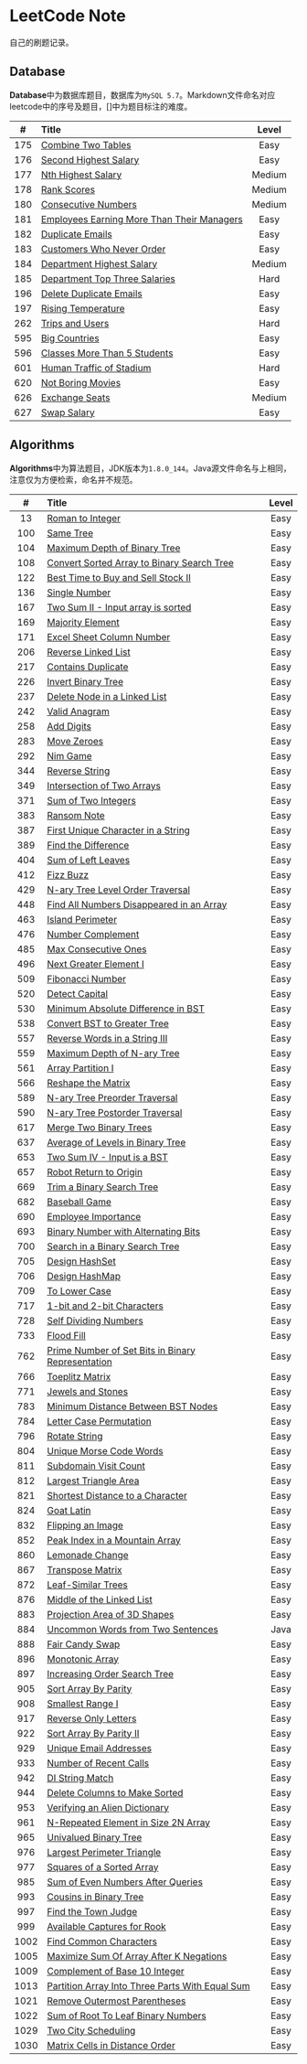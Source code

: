 # LeetCode Note

自己的刷题记录。

## Database

**Database**中为数据库题目，数据库为`MySQL 5.7`。Markdown文件命名对应leetcode中的序号及题目，[]中为题目标注的难度。

|  #  |     Title     |  Level |
|:---:|:--------------|:------:|
|175|[Combine Two Tables](https://github.com/homurax/leetcode-note/blob/master/Database/175.%20Combine%20Two%20Tables%20%5BEasy%5D.md)|Easy|
|176|[Second Highest Salary](https://github.com/homurax/leetcode-note/blob/master/Database/176.%20Second%20Highest%20Salary%20%5BEasy%5D.md)|Easy|
|177|[Nth Highest Salary](https://github.com/homurax/leetcode-note/blob/master/Database/177.%20Nth%20Highest%20Salary%20%5BMedium%5D.md)|Medium|
|178|[Rank Scores](https://github.com/homurax/leetcode-note/blob/master/Database/178.%20Rank%20Scores%20%5BMedium%5D.md)|Medium|
|180|[Consecutive Numbers](https://github.com/homurax/leetcode-note/blob/master/Database/180.%20Consecutive%20Numbers%20%5BMedium%5D.md)|Medium|
|181|[Employees Earning More Than Their Managers](https://github.com/homurax/leetcode-note/blob/master/Database/181.%20Employees%20Earning%20More%20Than%20Their%20Managers%20%5BEasy%5D.md)|Easy|
|182|[Duplicate Emails](https://github.com/homurax/leetcode-note/blob/master/Database/182.%20Duplicate%20Emails%20%5BEasy%5D.md)|Easy|
|183|[Customers Who Never Order](https://github.com/homurax/leetcode-note/blob/master/Database/183.%20Customers%20Who%20Never%20Order%20%5BEasy%5D.md)|Easy|
|184|[Department Highest Salary](https://github.com/homurax/leetcode-note/blob/master/Database/184.%20Department%20Highest%20Salary%20%5BMedium%5D.md)|Medium|
|185|[Department Top Three Salaries](https://github.com/homurax/leetcode-note/blob/master/Database/185.%20Department%20Top%20Three%20Salaries%20%5BHard%5D.md)|Hard|
|196|[Delete Duplicate Emails](https://github.com/homurax/leetcode-note/blob/master/Database/196.%20Delete%20Duplicate%20Emails%20%5BEasy%5D.md)|Easy|
|197|[Rising Temperature](https://github.com/homurax/leetcode-note/blob/master/Database/197.%20Rising%20Temperature%20%5BEasy%5D.md)|Easy|
|262|[Trips and Users](https://github.com/homurax/leetcode-note/blob/master/Database/262.%20Trips%20and%20Users%20%5BHard%5D.md)|Hard|
|595|[Big Countries](https://github.com/homurax/leetcode-note/blob/master/Database/595.%20Big%20Countries%20%5BEasy%5D.md)|Easy|
|596|[Classes More Than 5 Students](https://github.com/homurax/leetcode-note/blob/master/Database/596.%20Classes%20More%20Than%205%20Students%20%5BEasy%5D.md)|Easy|
|601|[Human Traffic of Stadium](https://github.com/homurax/leetcode-note/blob/master/Database/601.%20Human%20Traffic%20of%20Stadium%20%5BHard%5D.md)|Hard|
|620|[Not Boring Movies](https://github.com/homurax/leetcode-note/blob/master/Database/620.%20Not%20Boring%20Movies%20%5BEasy%5D.md)|Easy|
|626|[Exchange Seats](https://github.com/homurax/leetcode-note/blob/master/Database/626.%20Exchange%20Seats%20%5BMedium%5D.md)|Medium|
|627|[Swap Salary](https://github.com/homurax/leetcode-note/blob/master/Database/627.%20Swap%20Salary%20%5BEasy%5D.md)|Easy|



## Algorithms

**Algorithms**中为算法题目，JDK版本为`1.8.0_144`。Java源文件命名与上相同，注意仅为方便检索，命名并不规范。

|  #  |     Title     |  Level |
|:---:|:--------------|:------:|
|13|[Roman to Integer](https://github.com/homurax/leetcode-note/blob/master/Algorithms/13.%20Roman%20to%20Integer%20%5BEasy%5D.java)|Easy|
|100|[Same Tree](https://github.com/homurax/leetcode-note/blob/master/Algorithms/100.%20Same%20Tree%20%5BEasy%5D.java)|Easy|
|104|[Maximum Depth of Binary Tree](https://github.com/homurax/leetcode-note/blob/master/Algorithms/104.%20Maximum%20Depth%20of%20Binary%20Tree%20%5BEasy%5D.java)|Easy|
|108|[Convert Sorted Array to Binary Search Tree](https://github.com/homurax/leetcode-note/blob/master/Algorithms/108.%20Convert%20Sorted%20Array%20to%20Binary%20Search%20Tree%20%5BEasy%5D.java)|Easy|
|122|[Best Time to Buy and Sell Stock II](https://github.com/homurax/leetcode-note/blob/master/Algorithms/122.%20Best%20Time%20to%20Buy%20and%20Sell%20Stock%20II%20%5BEasy%5D.java)|Easy|
|136|[Single Number](https://github.com/homurax/leetcode-note/blob/master/Algorithms/136.%20Single%20Number%20%5BEasy%5D.java)|Easy|
|167|[Two Sum II - Input array is sorted](https://github.com/homurax/leetcode-note/blob/master/Algorithms/167.%20Two%20Sum%20II%20-%20Input%20array%20is%20sorted%20%5BEasy%5D.java)|Easy|
|169|[Majority Element](https://github.com/homurax/leetcode-note/blob/master/Algorithms/169.%20Majority%20Element%20%5BEasy%5D.java)|Easy|
|171|[Excel Sheet Column Number](https://github.com/homurax/leetcode-note/blob/master/Algorithms/171.%20Excel%20Sheet%20Column%20Number%20%5BEasy%5D.java)|Easy|
|206|[Reverse Linked List](https://github.com/homurax/leetcode-note/blob/master/Algorithms/206.%20Reverse%20Linked%20List%20%5BEasy%5D.java)|Easy|
|217|[Contains Duplicate](https://github.com/homurax/leetcode-note/blob/master/Algorithms/217.%20Contains%20Duplicate%20%5BEasy%5D.java)|Easy|
|226|[Invert Binary Tree](https://github.com/homurax/leetcode-note/blob/master/Algorithms/226.%20Invert%20Binary%20Tree%20%5BEasy%5D.java)|Easy|
|237|[Delete Node in a Linked List](https://github.com/homurax/leetcode-note/blob/master/Algorithms/237.%20Delete%20Node%20in%20a%20Linked%20List%20%5BEasy%5D.java)|Easy|
|242|[Valid Anagram](https://github.com/homurax/leetcode-note/blob/master/Algorithms/242.%20Valid%20Anagram%20%5BEasy%5D.java)|Easy|
|258|[Add Digits](https://github.com/homurax/leetcode-note/blob/master/Algorithms/258.%20Add%20Digits%20%5BEasy%5D.java)|Easy|
|283|[Move Zeroes](https://github.com/homurax/leetcode-note/blob/master/Algorithms/283.%20Move%20Zeroes%20%5BEasy%5D.java)|Easy|
|292|[Nim Game](https://github.com/homurax/leetcode-note/blob/master/Algorithms/292.%20Nim%20Game%20%5BEasy%5D.java)|Easy|
|344|[Reverse String](https://github.com/homurax/leetcode-note/blob/master/Algorithms/344.%20Reverse%20String%20%5BEasy%5D.java)|Easy|
|349|[Intersection of Two Arrays](https://github.com/homurax/leetcode-note/blob/master/Algorithms/349.%20Intersection%20of%20Two%20Arrays%20%5BEasy%5D.java)|Easy|
|371|[Sum of Two Integers](https://github.com/homurax/leetcode-note/blob/master/Algorithms/371.%20Sum%20of%20Two%20Integers%20%5BEasy%5D.java)|Easy|
|383|[Ransom Note](https://github.com/homurax/leetcode-note/blob/master/Algorithms/383.%20Ransom%20Note%20%5BEasy%5D.java)|Easy|
|387|[First Unique Character in a String](https://github.com/homurax/leetcode-note/blob/master/Algorithms/387.%20First%20Unique%20Character%20in%20a%20String%20%5BEasy%5D.java)|Easy|
|389|[Find the Difference](https://github.com/homurax/leetcode-note/blob/master/Algorithms/389.%20Find%20the%20Difference%20%5BEasy%5D.java)|Easy|
|404|[Sum of Left Leaves](https://github.com/homurax/leetcode-note/blob/master/Algorithms/404.%20Sum%20of%20Left%20Leaves%20%5BEasy%5D.java)|Easy|
|412|[Fizz Buzz](https://github.com/homurax/leetcode-note/blob/master/Algorithms/412.%20Fizz%20Buzz%20%5BEasy%5D.java)|Easy|
|429|[N-ary Tree Level Order Traversal](https://github.com/homurax/leetcode-note/blob/master/Algorithms/429.%20N-ary%20Tree%20Level%20Order%20Traversal%20%5BEasy%5D.java)|Easy|
|448|[Find All Numbers Disappeared in an Array](https://github.com/homurax/leetcode-note/blob/master/Algorithms/448.%20Find%20All%20Numbers%20Disappeared%20in%20an%20Array%20%5BEasy%5D.java)|Easy|
|463|[Island Perimeter](https://github.com/homurax/leetcode-note/blob/master/Algorithms/463.%20Island%20Perimeter%20%5BEasy%5D.java)|Easy|
|476|[Number Complement](https://github.com/homurax/leetcode-note/blob/master/Algorithms/476.%20Number%20Complement%20%5BEasy%5D.java)|Easy|
|485|[Max Consecutive Ones](https://github.com/homurax/leetcode-note/blob/master/Algorithms/485.%20Max%20Consecutive%20Ones%20%5BEasy%5D.java)|Easy|
|496|[Next Greater Element I](https://github.com/homurax/leetcode-note/blob/master/Algorithms/496.%20Next%20Greater%20Element%20I%20%5BEasy%5D.java)|Easy|
|509|[Fibonacci Number](https://github.com/homurax/leetcode-note/blob/master/Algorithms/509.%20Fibonacci%20Number%20%5BEasy%5D.java)|Easy|
|520|[Detect Capital](https://github.com/homurax/leetcode-note/blob/master/Algorithms/520.%20Detect%20Capital%20%5BEasy%5D.java)|Easy|
|530|[Minimum Absolute Difference in BST](https://github.com/homurax/leetcode-note/blob/master/Algorithms/530.%20Minimum%20Absolute%20Difference%20in%20BST%20%5BEasy%5D.java)|Easy|
|538|[Convert BST to Greater Tree](https://github.com/homurax/leetcode-note/blob/master/Algorithms/538.%20Convert%20BST%20to%20Greater%20Tree%20%5BEasy%5D.java)|Easy|
|557|[Reverse Words in a String III](https://github.com/homurax/leetcode-note/blob/master/Algorithms/557.%20Reverse%20Words%20in%20a%20String%20III%20%5BEasy%5D.java)|Easy|
|559|[Maximum Depth of N-ary Tree](https://github.com/homurax/leetcode-note/blob/master/Algorithms/559.%20Maximum%20Depth%20of%20N-ary%20Tree%20%5BEasy%5D.java)|Easy|
|561|[Array Partition I](https://github.com/homurax/leetcode-note/blob/master/Algorithms/561.%20Array%20Partition%20I%20%5BEasy%5D.java)|Easy|
|566|[Reshape the Matrix](https://github.com/homurax/leetcode-note/blob/master/Algorithms/566.%20Reshape%20the%20Matrix%20%5BEasy%5D.java)|Easy|
|589|[N-ary Tree Preorder Traversal](https://github.com/homurax/leetcode-note/blob/master/Algorithms/589.%20N-ary%20Tree%20Preorder%20Traversal%20%5BEasy%5D.java)|Easy|
|590|[N-ary Tree Postorder Traversal](https://github.com/homurax/leetcode-note/blob/master/Algorithms/590.%20N-ary%20Tree%20Postorder%20Traversal%20%5BEasy%5D.java)|Easy|
|617|[Merge Two Binary Trees](https://github.com/homurax/leetcode-note/blob/master/Algorithms/617.%20Merge%20Two%20Binary%20Trees%20%5BEasy%5D.java)|Easy|
|637|[Average of Levels in Binary Tree](https://github.com/homurax/leetcode-note/blob/master/Algorithms/637.%20Average%20of%20Levels%20in%20Binary%20Tree%20%5BEasy%5D.java)|Easy|
|653|[Two Sum IV - Input is a BST](https://github.com/homurax/leetcode-note/blob/master/Algorithms/653.%20Two%20Sum%20IV%20-%20Input%20is%20a%20BST%20%5BEasy%5D.java)|Easy|
|657|[Robot Return to Origin](https://github.com/homurax/leetcode-note/blob/master/Algorithms/657.%20Robot%20Return%20to%20Origin%20%5BEasy%5D.java)|Easy|
|669|[Trim a Binary Search Tree](https://github.com/homurax/leetcode-note/blob/master/Algorithms/669.%20Trim%20a%20Binary%20Search%20Tree%20%5BEasy%5D.java)|Easy|
|682|[Baseball Game](https://github.com/homurax/leetcode-note/blob/master/Algorithms/682.%20Baseball%20Game%20%5BEasy%5D.java)|Easy|
|690|[Employee Importance](https://github.com/homurax/leetcode-note/blob/master/Algorithms/690.%20Employee%20Importance%20%5BEasy%5D.java)|Easy|
|693|[Binary Number with Alternating Bits](https://github.com/homurax/leetcode-note/blob/master/Algorithms/693.%20Binary%20Number%20with%20Alternating%20Bits%20%5BEasy%5D.java)|Easy|
|700|[Search in a Binary Search Tree](https://github.com/homurax/leetcode-note/blob/master/Algorithms/700.%20Search%20in%20a%20Binary%20Search%20Tree%20%5BEasy%5D.java)|Easy|
|705|[Design HashSet](https://github.com/homurax/leetcode-note/blob/master/Algorithms/705.%20Design%20HashSet%20%5BEasy%5D.java)|Easy|
|706|[Design HashMap](https://github.com/homurax/leetcode-note/blob/master/Algorithms/706.%20Design%20HashMap%20%5BEasy%5D.java)|Easy|
|709|[To Lower Case](https://github.com/homurax/leetcode-note/blob/master/Algorithms/709.%20To%20Lower%20Case%20%5BEasy%5D.java)|Easy|
|717|[1-bit and 2-bit Characters](https://github.com/homurax/leetcode-note/blob/master/Algorithms/717.%201-bit%20and%202-bit%20Characters%20%5BEasy%5D.java)|Easy|
|728|[Self Dividing Numbers](https://github.com/homurax/leetcode-note/blob/master/Algorithms/728.%20Self%20Dividing%20Numbers%20%5BEasy%5D.java)|Easy|
|733|[Flood Fill](https://github.com/homurax/leetcode-note/blob/master/Algorithms/733.%20Flood%20Fill%20%5BEasy%5D.java)|Easy|
|762|[Prime Number of Set Bits in Binary Representation](https://github.com/homurax/leetcode-note/blob/master/Algorithms/762.%20Prime%20Number%20of%20Set%20Bits%20in%20Binary%20Representation%20%5BEasy%5D.java)|Easy|
|766|[Toeplitz Matrix](https://github.com/homurax/leetcode-note/blob/master/Algorithms/766.%20Toeplitz%20Matrix%20%5BEasy%5D.java)|Easy|
|771|[Jewels and Stones](https://github.com/homurax/leetcode-note/blob/master/Algorithms/771.%20Jewels%20and%20Stones%20%5BEasy%5D.java)|Easy|
|783|[Minimum Distance Between BST Nodes](https://github.com/homurax/leetcode-note/blob/master/Algorithms/783.%20Minimum%20Distance%20Between%20BST%20Nodes%20%5BEasy%5D.java)|Easy|
|784|[Letter Case Permutation](https://github.com/homurax/leetcode-note/blob/master/Algorithms/784.%20Letter%20Case%20Permutation%20%5BEasy%5D.java)|Easy|
|796|[Rotate String](https://github.com/homurax/leetcode-note/blob/master/Algorithms/796.%20Rotate%20String%20%5BEasy%5D.java)|Easy|
|804|[Unique Morse Code Words](https://github.com/homurax/leetcode-note/blob/master/Algorithms/804.%20Unique%20Morse%20Code%20Words%20%5BEasy%5D.java)|Easy|
|811|[Subdomain Visit Count](https://github.com/homurax/leetcode-note/blob/master/Algorithms/811.%20Subdomain%20Visit%20Count%20%5BEasy%5D.java)|Easy|
|812|[Largest Triangle Area](https://github.com/homurax/leetcode-note/blob/master/Algorithms/812.%20Largest%20Triangle%20Area%20%5BEasy%5D.java)|Easy|
|821|[Shortest Distance to a Character](https://github.com/homurax/leetcode-note/blob/master/Algorithms/821.%20Shortest%20Distance%20to%20a%20Character%20%5BEasy%5D.java)|Easy|
|824|[Goat Latin](https://github.com/homurax/leetcode-note/blob/master/Algorithms/824.%20Goat%20Latin%20%5BEasy%5D.java)|Easy|
|832|[Flipping an Image](https://github.com/homurax/leetcode-note/blob/master/Algorithms/832.%20Flipping%20an%20Image%20%5BEasy%5D.java)|Easy|
|852|[Peak Index in a Mountain Array](https://github.com/homurax/leetcode-note/blob/master/Algorithms/852.%20Peak%20Index%20in%20a%20Mountain%20Array%20%5BEasy%5D.java)|Easy|
|860|[Lemonade Change](https://github.com/homurax/leetcode-note/blob/master/Algorithms/860.%20Lemonade%20Change%20%5BEasy%5D.java)|Easy|
|867|[Transpose Matrix](https://github.com/homurax/leetcode-note/blob/master/Algorithms/867.%20Transpose%20Matrix%20%5BEasy%5D.java)|Easy|
|872|[Leaf-Similar Trees](https://github.com/homurax/leetcode-note/blob/master/Algorithms/872.%20Leaf-Similar%20Trees%20%5BEasy%5D.java)|Easy|
|876|[Middle of the Linked List](https://github.com/homurax/leetcode-note/blob/master/Algorithms/876.%20Middle%20of%20the%20Linked%20List%20%5BEasy%5D.java)|Easy|
|883|[Projection Area of 3D Shapes](https://github.com/homurax/leetcode-note/blob/master/Algorithms/883.%20Projection%20Area%20of%203D%20Shapes%20%5BEasy%5D.java)|Easy|
|884|[Uncommon Words from Two Sentences](https://github.com/homurax/leetcode-note/blob/master/Algorithms/884.%20Uncommon%20Words%20from%20Two%20Sentences%20%5BJava%5D.java)|Java|
|888|[Fair Candy Swap](https://github.com/homurax/leetcode-note/blob/master/Algorithms/888.%20Fair%20Candy%20Swap%20%5BEasy%5D.java)|Easy|
|896|[Monotonic Array](https://github.com/homurax/leetcode-note/blob/master/Algorithms/896.%20Monotonic%20Array%20%5BEasy%5D.java)|Easy|
|897|[Increasing Order Search Tree](https://github.com/homurax/leetcode-note/blob/master/Algorithms/897.%20Increasing%20Order%20Search%20Tree%20%5BEasy%5D.java)|Easy|
|905|[Sort Array By Parity](https://github.com/homurax/leetcode-note/blob/master/Algorithms/905.%20Sort%20Array%20By%20Parity%20%5BEasy%5D.java)|Easy|
|908|[Smallest Range I](https://github.com/homurax/leetcode-note/blob/master/Algorithms/908.%20Smallest%20Range%20I%20%5BEasy%5D.java)|Easy|
|917|[Reverse Only Letters](https://github.com/homurax/leetcode-note/blob/master/Algorithms/917.%20Reverse%20Only%20Letters%20%5BEasy%5D.java)|Easy|
|922|[Sort Array By Parity II](https://github.com/homurax/leetcode-note/blob/master/Algorithms/922.%20Sort%20Array%20By%20Parity%20II%20%5BEasy%5D.java)|Easy|
|929|[Unique Email Addresses](https://github.com/homurax/leetcode-note/blob/master/Algorithms/929.%20Unique%20Email%20Addresses%20%5BEasy%5D.java)|Easy|
|933|[Number of Recent Calls](https://github.com/homurax/leetcode-note/blob/master/Algorithms/933.%20Number%20of%20Recent%20Calls%20%5BEasy%5D.java)|Easy|
|942|[DI String Match](https://github.com/homurax/leetcode-note/blob/master/Algorithms/942.%20DI%20String%20Match%20%5BEasy%5D.java)|Easy|
|944|[Delete Columns to Make Sorted](https://github.com/homurax/leetcode-note/blob/master/Algorithms/944.%20Delete%20Columns%20to%20Make%20Sorted%20%5BEasy%5D.java)|Easy|
|953|[Verifying an Alien Dictionary](https://github.com/homurax/leetcode-note/blob/master/Algorithms/953.%20Verifying%20an%20Alien%20Dictionary%20%5BEasy%5D.java)|Easy|
|961|[N-Repeated Element in Size 2N Array](https://github.com/homurax/leetcode-note/blob/master/Algorithms/961.%20N-Repeated%20Element%20in%20Size%202N%20Array%20%5BEasy%5D.java)|Easy|
|965|[Univalued Binary Tree](https://github.com/homurax/leetcode-note/blob/master/Algorithms/965.%20Univalued%20Binary%20Tree%20%5BEasy%5D.java)|Easy|
|976|[Largest Perimeter Triangle](https://github.com/homurax/leetcode-note/blob/master/Algorithms/976.%20Largest%20Perimeter%20Triangle%20%5BEasy%5D.java)|Easy|
|977|[Squares of a Sorted Array](https://github.com/homurax/leetcode-note/blob/master/Algorithms/977.%20Squares%20of%20a%20Sorted%20Array%20%5BEasy%5D.java)|Easy|
|985|[Sum of Even Numbers After Queries](https://github.com/homurax/leetcode-note/blob/master/Algorithms/985.%20Sum%20of%20Even%20Numbers%20After%20Queries%20%5BEasy%5D.java)|Easy|
|993|[Cousins in Binary Tree](https://github.com/homurax/leetcode-note/blob/master/Algorithms/993.%20Cousins%20in%20Binary%20Tree%20%5BEasy%5D.java)|Easy|
|997|[Find the Town Judge](https://github.com/homurax/leetcode-note/blob/master/Algorithms/997.%20Find%20the%20Town%20Judge%20%5BEasy%5D.java)|Easy|
|999|[Available Captures for Rook](https://github.com/homurax/leetcode-note/blob/master/Algorithms/999.%20Available%20Captures%20for%20Rook%20%5BEasy%5D.java)|Easy|
|1002|[Find Common Characters](https://github.com/homurax/leetcode-note/blob/master/Algorithms/1002.%20Find%20Common%20Characters%20%5BEasy%5D.java)|Easy|
|1005|[Maximize Sum Of Array After K Negations](https://github.com/homurax/leetcode-note/blob/master/Algorithms/1005.%20Maximize%20Sum%20Of%20Array%20After%20K%20Negations%20%5BEasy%5D.java)|Easy|
|1009|[Complement of Base 10 Integer](https://github.com/homurax/leetcode-note/blob/master/Algorithms/1009.%20Complement%20of%20Base%2010%20Integer%20%5BEasy%5D.java)|Easy|
|1013|[Partition Array Into Three Parts With Equal Sum](https://github.com/homurax/leetcode-note/blob/master/Algorithms/1013.%20Partition%20Array%20Into%20Three%20Parts%20With%20Equal%20Sum%20%5BEasy%5D.java)|Easy|
|1021|[Remove Outermost Parentheses](https://github.com/homurax/leetcode-note/blob/master/Algorithms/1021.%20Remove%20Outermost%20Parentheses%20%5BEasy%5D.java)|Easy|
|1022|[Sum of Root To Leaf Binary Numbers](https://github.com/homurax/leetcode-note/blob/master/Algorithms/1022.%20Sum%20of%20Root%20To%20Leaf%20Binary%20Numbers%20%5BEasy%5D.java)|Easy|
|1029|[Two City Scheduling](https://github.com/homurax/leetcode-note/blob/master/Algorithms/1029.%20Two%20City%20Scheduling%20%5BEasy%5D.java)|Easy|
|1030|[Matrix Cells in Distance Order](https://github.com/homurax/leetcode-note/blob/master/Algorithms/1030.%20Matrix%20Cells%20in%20Distance%20Order%20%5BEasy%5D.java)|Easy|